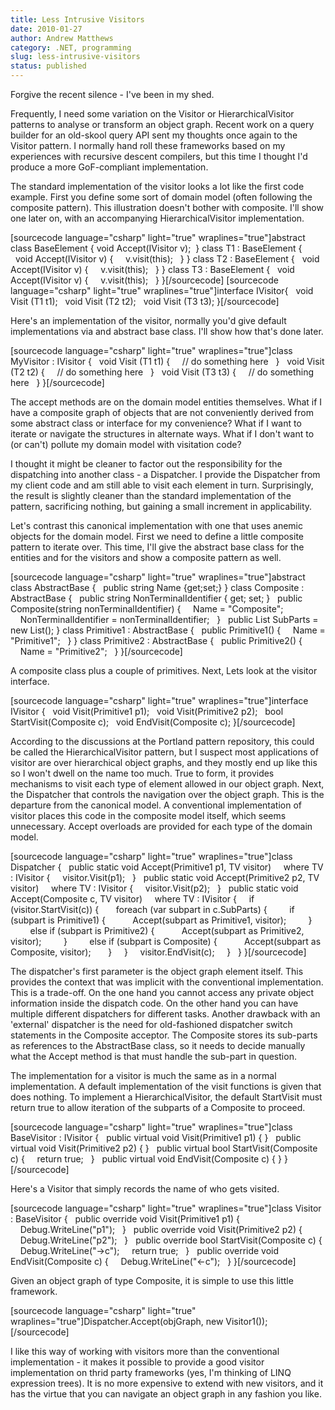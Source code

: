 ```yaml
---
title: Less Intrusive Visitors
date: 2010-01-27
author: Andrew Matthews
category: .NET, programming
slug: less-intrusive-visitors
status: published
---
```


Forgive the recent silence - I've been in my shed.

Frequently, I need some variation on the Visitor or HierarchicalVisitor patterns
to analyse or transform an object graph. Recent work on a query builder
for an old-skool query API sent my thoughts once again to the Visitor pattern. I
normally hand roll these frameworks based on my experiences with recursive
descent compilers, but this time I thought I'd produce a more GoF-compliant
implementation.

The standard implementation of the visitor looks a lot like the first code example. First you
define some sort of domain model (often following the composite pattern).
This illustration doesn't bother with composite. I'll show one later on, with an
accompanying HierarchicalVisitor implementation.

\[sourcecode language="csharp" light="true" wraplines="true"\]abstract class BaseElement {
void Accept(IVisitor v);
 }
class T1 : BaseElement {
  void Accept(IVisitor v) {
    v.visit(this);
  }
}
class T2 : BaseElement {
  void Accept(IVisitor v) {
    v.visit(this);
  }
}
class T3 : BaseElement {
  void Accept(IVisitor v) {
    v.visit(this);
  }
}\[/sourcecode\]
\[sourcecode language="csharp" light="true" wraplines="true"\]interface IVisitor{
  void Visit (T1 t1);
  void Visit (T2 t2);
  void Visit (T3 t3);
}\[/sourcecode\]

Here's an implementation of the visitor, normally you'd give default
implementations via and abstract base class. I'll show how that's done later.

\[sourcecode language="csharp" light="true" wraplines="true"\]class MyVisitor : IVisitor {
  void Visit (T1 t1) {
    // do something here
  }
  void Visit (T2 t2) {
    // do something here
  }
  void Visit (T3 t3) {
    // do something here
  }
}\[/sourcecode\]

The accept methods are on the domain model entities themselves. What if I have a
composite graph of objects that are not conveniently derived from some abstract
class or interface for my convenience? What if I want to iterate or navigate
the structures in alternate ways. What if I don't want to (or can't) pollute
my domain model with visitation code?

I thought it might be cleaner to factor out the responsibility for the
dispatching into another class - a Dispatcher. I provide the Dispatcher from my
client code and am still able to visit each element in turn. Surprisingly, the
result is slightly cleaner than the standard implementation of the pattern,
sacrificing nothing, but gaining a small increment in applicability.

Let's contrast this canonical implementation with one that uses anemic objects
for the domain model. First we need to define a little composite pattern to
iterate over. This time, I'll give the abstract base class for the entities
and for the visitors and show a composite pattern as well.

\[sourcecode language="csharp" light="true" wraplines="true"\]abstract class AbstractBase {
  public string Name {get;set;}
}
class Composite : AbstractBase {
  public string NonTerminalIdentifier { get; set; }
  public Composite(string nonTerminalIdentifier) {
    Name = "Composite";
    NonTerminalIdentifier = nonTerminalIdentifier;
  }
  public List SubParts = new List();
}
class Primitive1 : AbstractBase {
  public Primitive1() {
    Name = "Primitive1";
  }
}
class Primitive2 : AbstractBase {
  public Primitive2() {
    Name = "Primitive2";
  }
}\[/sourcecode\]

A composite class plus a couple of primitives. Next, Lets look at the visitor
interface.

\[sourcecode language="csharp" light="true" wraplines="true"\]interface IVisitor {
  void Visit(Primitive1 p1);
  void Visit(Primitive2 p2);
  bool StartVisit(Composite c);
  void EndVisit(Composite c);
}\[/sourcecode\]

According to the discussions at the Portland pattern repository, this could be
called the HierarchicalVisitor pattern, but I suspect most applications of
visitor are over hierarchical object graphs, and they mostly end up like this so
I won't dwell on the name too much. True to form, it provides mechanisms to
visit each type of element allowed in our object graph. Next, the Dispatcher that
controls the navigation over the object graph. This is the departure from the
canonical model. A conventional implementation of visitor places this code in
the composite model itself, which seems unnecessary. Accept overloads are
provided for each type of the domain model.

\[sourcecode language="csharp" light="true" wraplines="true"\]class Dispatcher {
  public static void Accept(Primitive1 p1, TV visitor)
    where TV : IVisitor {
    visitor.Visit(p1);
  }
  public static void Accept(Primitive2 p2, TV visitor)
    where TV : IVisitor {
    visitor.Visit(p2);
  }
  public static void Accept(Composite c, TV visitor)
    where TV : IVisitor {
    if (visitor.StartVisit(c)) {
      foreach (var subpart in c.SubParts) {
        if (subpart is Primitive1) {
          Accept(subpart as Primitive1, visitor);
        }
        else if (subpart is Primitive2) {
          Accept(subpart as Primitive2, visitor);
        }
        else if (subpart is Composite) {
          Accept(subpart as Composite, visitor);
      }
    }
    visitor.EndVisit(c);
    }
  }
}\[/sourcecode\]

The dispatcher's first parameter is the object graph element
itself. This provides the context that was implicit with the conventional
implementation. This is a trade-off. On the one hand you cannot access any
private object information inside the dispatch code. On the other hand you can
have multiple different dispatchers for different tasks. Another drawback with
an 'external' dispatcher is the need for old-fashioned dispatcher switch
statements in the Composite acceptor. The Composite stores its sub-parts as
references to the AbstractBase class, so it needs to decide manually what the
Accept method is that must handle the sub-part in question.

The implementation for a visitor is much the same as in a normal implementation.
A default implementation of the visit functions is given that
does nothing. To implement a HierarchicalVisitor, the
default StartVisit must return true to allow iteration of the
subparts of a Composite to proceed.

\[sourcecode language="csharp" light="true" wraplines="true"\]class BaseVisitor : IVisitor {
  public virtual void Visit(Primitive1 p1) { }
  public virtual void Visit(Primitive2 p2) { }
  public virtual bool StartVisit(Composite c) {
    return true;
  }
  public virtual void EndVisit(Composite c) { }
}\[/sourcecode\]

Here's a Visitor that simply records the name of who gets visited.

\[sourcecode language="csharp" light="true" wraplines="true"\]class Visitor : BaseVisitor {
  public override void Visit(Primitive1 p1) {
    Debug.WriteLine("p1");
  }
  public override void Visit(Primitive2 p2) {
    Debug.WriteLine("p2");
  }
  public override bool StartVisit(Composite c) {
    Debug.WriteLine("-&gt;c");
    return true;
  }
  public override void EndVisit(Composite c) {
    Debug.WriteLine("\<-c");
  }
}\[/sourcecode\]

Given an object graph of type Composite, it is simple to use this little framework.

\[sourcecode language="csharp" light="true" wraplines="true"\]Dispatcher.Accept(objGraph, new Visitor1());\[/sourcecode\]

I like this way of working with visitors more than the conventional
implementation - it makes it possible to provide a good visitor implementation on
thrid party frameworks (yes, I'm thinking of LINQ expression trees). It is no
more expensive to extend with new visitors, and it has the virtue that you can
navigate an object graph in any fashion you like.
